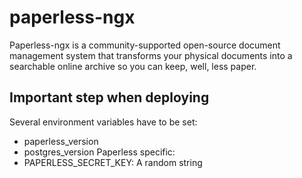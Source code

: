 # paperless-ngx

Paperless-ngx is a community-supported open-source document management system that transforms your physical documents into a searchable online archive so you can keep, well, less paper.

## Important step when deploying
Several environment variables have to be set:
- paperless_version
- postgres_version
Paperless specific:
- PAPERLESS_SECRET_KEY: A random string

